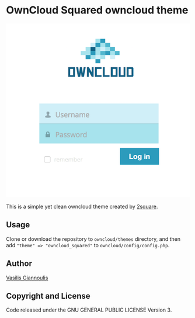 OwnCloud Squared owncloud theme
==========================

![](screenshot.png?raw=true)

This is a simple yet clean owncloud theme created by [2square](https://2square.gr/).

Usage
-----

Clone or download the repository to `owncloud/themes` directory, and then
add `"theme" => "owncloud_squared"` to `owncloud/config/config.php`.


Author
------

[Vasilis Giannoulis](http://github.com/vgiannoul)

Copyright and License
---------------------

Code released under the GNU GENERAL PUBLIC LICENSE Version 3.
